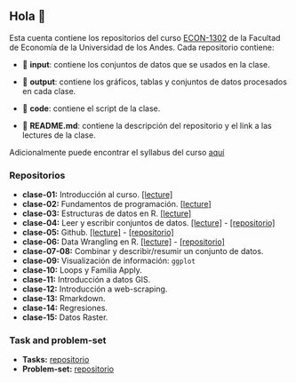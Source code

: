 ## Hola 👋

Esta cuenta contiene los repositorios del curso [ECON-1302](https://github.com/taller-r-202302) de la Facultad de Economía de la Universidad de los Andes. Cada repositorio contiene:

- :file_folder: **input**: contiene los conjuntos de datos que se usados en la clase.

- :file_folder: **output**: contiene los gráficos, tablas y conjuntos de datos procesados en cada clase. 

- :file_folder: **code**: contiene el script de la clase.

- :book: **README.md**: contiene la descripción del repositorio y el link a las lectures de la clase.

Adicionalmente puede encontrar el syllabus del curso [aquí](https://github.com/taller-r-202302/.github/blob/main/syllabus.pdf)

### Repositorios
- **clase-01:** Introducción al curso. [[lecture]](https://lectures-r.gitlab.io/taller-r/clase-01/)
- **clase-02:** Fundamentos de programación. [[lecture]](https://lectures-r.gitlab.io/taller-r/clase-02/) 
- **clase-03:** Estructuras de datos en R. [[lecture]](https://lectures-r.gitlab.io/taller-r/clase-03/) 
- **clase-04:** Leer y escribir conjuntos de datos. [[lecture]](https://lectures-r.gitlab.io/taller-r/clase-04/) - [[repositorio]](https://github.com/taller-r-202401/clase-04) 
- **clase-05:** Github. [[lecture]](https://lectures-r.gitlab.io/taller-r/clase-05/) - [[repositorio]](https://github.com/taller-r-202401/clase-05) 
- **clase-06:** Data Wrangling en R. [[lecture]](https://lectures-r.gitlab.io/taller-r/clase-06/) - [[repositorio]](https://github.com/taller-r-202401/clase-06) 
- **clase-07-08:** Combinar y describir/resumir un conjunto de datos.
- **clase-09:** Visualización de información: `ggplot`
- **clase-10:** Loops y Familia Apply.
- **clase-11:** Introducción a datos GIS.
- **clase-12:** Introducción a web-scraping.
- **clase-13:** Rmarkdown.
- **clase-14:** Regresiones.
- **clase-15:** Datos Raster.

### Task and problem-set

- **Tasks:** [repositorio](https://github.com/taller-r-202401/tasks)
- **Problem-set:** [repositorio](https://github.com/taller-r-202401/problem-sets)
